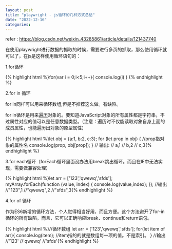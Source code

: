 ```yaml
---
layout: post
title: "playwright - js循环的几种方式总结"
date: "2022-12-16"
categories: 
---
```

<p>refer : <a href="https://blog.csdn.net/weixin_43285861/article/details/121437740">https://blog.csdn.net/weixin_43285861/article/details/121437740</a></p>
<p>在使用playwright进行数据的抓取的时候，需要进行多页的抓取，那么使用循环就可以了，在js是这样使用循环语句的：</p>
<p>1.for循环</p>
{% highlight html %}for(var i = 0;i&lt;5;i++){
console.log(i)
}
{% endhighlight %}
<p>2.for in 循环</p>
<p>for in同样可以用来循环数组,但是不推荐这么做。有缺陷。</p>
<p>for in循环是用来<a class="hl hl-1" href="https://so.csdn.net/so/search?q=%E9%81%8D%E5%8E%86&amp;spm=1001.2101.3001.7020" target="_blank">遍历</a>对象的。要知道JavaScript对象的所有属性都是字符串，不过属性对应的值可以是任意数据类型。（注意：遍历时不仅能读取对象自身上面的成员属性，也能遍历出对象的原型属性）</p>
{% highlight html %}let obj = {a:1, b:2, c:3};
for (let prop in obj) {    //prop指对象的属性名
console.log(prop, obj[prop]);
}
// 输出:
// a,1
// b,2
// c,3{% endhighlight %}
<p>3.for each循环（forEach循环里面没办法用break跳出循环。而且在IE中无法实现，需要做兼容处理）</p>
{% highlight html %}let arr = [&#39;123&#39;,&#39;qwewq&#39;,&#39;sfds&#39;];
myArray.forEach(function (value, index) {
console.log(value,index);
});
//输出
//&quot;123&quot;,1
//&quot;qwewq&quot;,2
//&quot;sfds&quot;,3{% endhighlight %}
<p>4.for of 循环</p>
<p>作为ES6新增的循环方法，个人觉得相当好用，而且方便。这个方法避开了for-in循环的所有缺陷。而且，它可以正确响应break、continue和return语句。</p>
{% highlight html %}//循环数组
let arr = [&#39;123&#39;,&#39;qwewq&#39;,&#39;sfds&#39;];
for(let item of arr){
console.log(item);    //item指的的就是数组每一项的值。不是索引。
}
//输出
//&#39;123&#39;
//&#39;qwewq&#39;
//&#39;sfds&#39;{% endhighlight %}
<p>&nbsp;</p>
<p>&nbsp;</p>
<p>&nbsp;</p>
